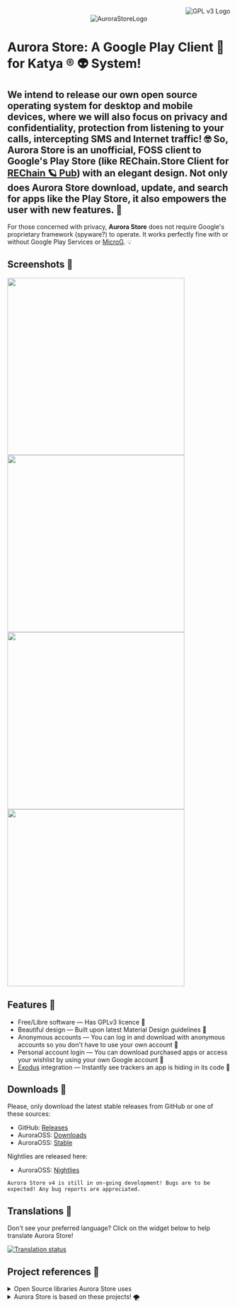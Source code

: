<div align="right">
  <img src="https://www.gnu.org/graphics/gplv3-88x31.png" alt="GPL v3 Logo" />
</div>
<div align="center">
  <img src="app/src/main/res/mipmap-xxxhdpi/ic_launcher.png" title="AuroraStoreLogo" alt="AuroraStoreLogo" />
</div>

# Aurora Store: A Google Play Client 🌈 for Katya ® 👽 System!

## We intend to release our own open source operating system for desktop and mobile devices, where we will also focus on privacy and confidentiality, protection from listening to your calls, intercepting SMS and Internet traffic! 🤓 So, **Aurora Store** is an unofficial, FOSS client to Google's Play Store (like REChain.Store Client for [REChain 🪐 Pub](https://rechain.store/)) with an elegant design. Not only does Aurora Store download, update, and search for apps like the Play Store, it also empowers the user with new features. 🥰

For those concerned with privacy, **Aurora Store** does not require Google's proprietary framework (spyware?) to operate. It works perfectly fine with or without Google Play Services or [MicroG](https://microg.org/). 💡

## Screenshots 🍔

<img src="screenshots/account.png" height="400">
<img src="screenshots/home.png" height="400">
<img src="screenshots/sidebar.png" height="400">
<img src="screenshots/spoof.png" height="400">

## Features 🌮

- Free/Libre software — Has GPLv3 licence 🐶
- Beautiful design — Built upon latest Material Design guidelines 🐹
- Anonymous accounts — You can log in and download with anonymous accounts so you don't have to use your own account 🦊
- Personal account login — You can download purchased apps or access your wishlist by using your own Google account 🐼
- [Exodus](https://exodus-privacy.eu.org/) integration — Instantly see trackers an app is hiding in its code 🦄

## Downloads 🍟

Please, only download the latest stable releases from GitHub or one of these sources:

- GitHub: [Releases](https://github.com/sorydima/Aurora/-/releases) 
- AuroraOSS: [Downloads](https://auroraoss.com/AuroraStore/)
- AuroraOSS: [Stable](https://auroraoss.com/AuroraStore/Stable/)

Nightlies are released here:

- AuroraOSS: [Nightlies](https://auroraoss.com/AuroraStore/Nightly)

`Aurora Store v4 is still in on-going development! Bugs are to be expected! Any bug reports are appreciated.`

## Translations 🍕

Don't see your preferred language? Click on the widget below to help translate Aurora Store!

<a href="https://hosted.weblate.org/engage/aurora-store/">
  <img src="https://hosted.weblate.org/widgets/aurora-store/-/287x66-grey.png" alt="Translation status" />
</a>

## Project references 🍿

<details><summary>Open Source libraries Aurora Store uses</summary>

- [RX-Java](https://github.com/ReactiveX/RxJava)
- [ButterKnife](https://github.com/JakeWharton/butterknife)
- [OkHttp3](https://square.github.io/okhttp/)
- [Glide](https://github.com/bumptech/glide)
- [Fetch2](https://github.com/tonyofrancis/Fetch)
- [GPlayApi](https://gitlab.com/AuroraOSS/gplayapi)
- [PlayStoreApi-v2](https://github.com/whyorean/playstore-api-v2) (Deprecated! Used up till v3)

</details>

<details><summary>Aurora Store is based on these projects! 🌪️</summary>

- [YalpStore](https://github.com/yeriomin/YalpStore)
- [AppCrawler](https://github.com/Akdeniz/google-play-crawler)
- [Raccoon](https://github.com/onyxbits/raccoon4)
- [SAI](https://github.com/Aefyr/SAI)

</details>
